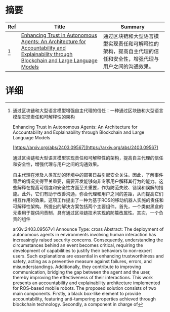 # 摘要

| Ref | Title | Summary |
| --- | --- | --- |
| [^1] | [Enhancing Trust in Autonomous Agents: An Architecture for Accountability and Explainability through Blockchain and Large Language Models](https://arxiv.org/abs/2403.09567) | 通过区块链和大型语言模型实现责任和可解释性的架构，提高自主代理的信任和安全性，增强代理与用户之间的沟通效果。 |

# 详细

[^1]: 通过区块链和大型语言模型增强自主代理的信任：一种通过区块链和大型语言模型实现责任和可解释性的架构

    Enhancing Trust in Autonomous Agents: An Architecture for Accountability and Explainability through Blockchain and Large Language Models

    [https://arxiv.org/abs/2403.09567](https://arxiv.org/abs/2403.09567)

    通过区块链和大型语言模型实现责任和可解释性的架构，提高自主代理的信任和安全性，增强代理与用户之间的沟通效果。

    

    自主代理在涉及人类互动的环境中的部署日益引起安全关注。因此，了解事件背后的情况变得至关重要，需要开发能够向非专家用户解释其行为的能力。这些解释在提高可信度和安全性方面至关重要，作为防范失败、错误和误解的措施。此外，它们有助于改善沟通，弥合代理和用户之间的差距，从而提高它们相互作用的效果。这项工作提出了一种为基于ROS的移动机器人实施的责任和可解释性架构。所提出的解决方案包括两个主要组件。首先，一个类似黑盒的元素用于提供问责制，具有通过区块链技术实现的防篡改属性。其次，一个负责的组件

    arXiv:2403.09567v1 Announce Type: cross  Abstract: The deployment of autonomous agents in environments involving human interaction has increasingly raised security concerns. Consequently, understanding the circumstances behind an event becomes critical, requiring the development of capabilities to justify their behaviors to non-expert users. Such explanations are essential in enhancing trustworthiness and safety, acting as a preventive measure against failures, errors, and misunderstandings. Additionally, they contribute to improving communication, bridging the gap between the agent and the user, thereby improving the effectiveness of their interactions. This work presents an accountability and explainability architecture implemented for ROS-based mobile robots. The proposed solution consists of two main components. Firstly, a black box-like element to provide accountability, featuring anti-tampering properties achieved through blockchain technology. Secondly, a component in charge of 
    

